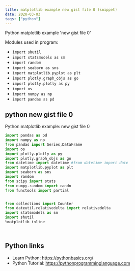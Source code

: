 ```yaml
---
title: matplotlib example new gist file 0 (snippet)
date: 2020-03-03
tags: ["python"]
---
```

Python matplotlib example 'new gist file 0'


Modules used in program: 
* `import shutil`
* `import statsmodels as sm`
* `import random`
* `import seaborn as sns`
* `import matplotlib.pyplot as plt `
* `import plotly.graph_objs as go `
* `import plotly.plotly as py `
* `import os `
* `import numpy as np`
* `import pandas as pd `

## python new gist file 0

Python matplotlib example: new gist file 0

```python
import pandas as pd 
import numpy as np
from pandas import Series,DataFrame
import os 
import plotly.plotly as py 
import plotly.graph_objs as go 
from datetime import datetime #from datetime import date 
import matplotlib.pyplot as plt 
import seaborn as sns
import random
from scipy import stats
from numpy.random import randn
from functools import partial


from collections import Counter 
from dateutil.relativedelta import relativedelta  
import statsmodels as sm
import shutil
%matplotlib inline




```

## Python links

- Learn Python: https://pythonbasics.org/
- Python Tutorial: https://pythonprogramminglanguage.com
